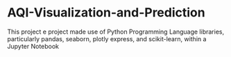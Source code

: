 # AQI-Visualization-and-Prediction
This project e project made use of Python Programming Language libraries, particularly pandas, seaborn, plotly express, and scikit-learn, within a Jupyter Notebook
